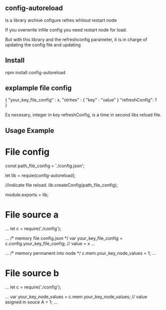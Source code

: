 ## config-autoreload
Is a library archive cofigure refres whitout restart node


If you overwrite <key your_key_file_config> infile config you need restart node for load.

But with this library and the refreshconfig parameter,
it is in charge of updating the config file and updating <key your_key_file_config>




## Install
npm install config-autoreload





## explample file config
{
  "your_key_file_config" : x,
  "otrhes" : {
     "key" : "value"
 }
  "refreshConfig": 1	
}


Es necesary, integer in key refreshConfig, is a time in second libs reload file. 






## Usage Example
# File config
const path_file_config = './config.json';

let lib = requie(config-autoreload);

//indicate file reload.
lib.createConfig(path_file_config);
 
module.exports = lib;


# File source a
...
let c = require('./config');

...
/* memory file config.json */
var your_key_file_config  = c.config.your_key_file_config; // value = x
...   

...
/* memory permanent into node */
c.mem.your_key_node_values = 1;
...


# File source b
...
let c = require('./config');

...
var your_key_node_values = c.mem.your_key_node_values; // value asigned in souce A = 1;
...





